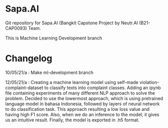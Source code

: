 # Sapa.AI
Git repository for Sapa.AI (Bangkit Capstone Project by Neutr.AI (B21-CAP0093) Team.

This is Machine Learning Development branch

# Changelog
10/05/21/a : Make ml-development branch

12/05/21/a : Creating a machine learning model using self-made violation-complaint-dataset to classify texts into complaint classes. Adding an ipynb file containing experiments of many different NLP approach to solve the problem. Decided to use the lowermost approach, which is using pretrained language model in bahasa Indonesia, followed by layers of neural network to do classification task. This approach resulting a low loss value and having high F1 score. Also, when we do an inference to the model, it gives us an intuitive result. Finally, the model is exported in .h5 format.
